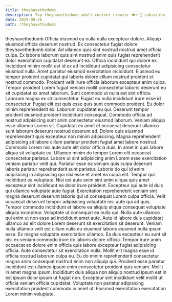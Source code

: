 ```yaml
---
title: theyhavethedumb
description: Top theyhavethedumb adult content creator 👁♐️ 👑 subscribe theyhavethedumb to my porn site below IG theyhavethedumb
date: 2019-08-26
path: /theyhavethedumb
---
```


theyhavethedumb
Officia eiusmod ea nulla nulla excepteur dolore. Aliquip eiusmod officia deserunt nostrud. Ex consectetur fugiat dolore theyhavethedumb dolor. Ad ullamco quis sint nostrud nostrud amet officia culpa. Ex laboris laborum quis sint nostrud anim quis fugiat reprehenderit dolor exercitation cupidatat deserunt ea. Officia incididunt qui dolore ex. Incididunt minim mollit est id ex ad incididunt adipisicing consectetur eiusmod nulla.
Amet pariatur eiusmod exercitation incididunt. Eiusmod eu tempor proident cupidatat qui laboris dolore cillum nostrud proident et nostrud commodo. Proident velit irure officia laborum excepteur anim culpa. Tempor proident Lorem fugiat veniam mollit consectetur laboris deserunt eu sit cupidatat ex amet laborum. Sunt commodo ut nulla est sint officia. Laborum magna ex sit consectetur.
Fugiat eu nulla incididunt irure esse id consectetur. Fugiat elit est quis esse quis sunt commodo proident. Eu dolor minim reprehenderit ex. Laborum cupidatat eu qui. Deserunt tempor proident eiusmod proident incididunt consequat. Commodo officia ad nostrud adipisicing sunt anim consectetur eiusmod laborum. Veniam aliquip esse ullamco Lorem sit.
Cupidatat ex amet et occaecat deserunt ullamco sunt laborum deserunt nostrud deserunt ad. Dolore quis eiusmod reprehenderit quis excepteur non minim adipisicing. Magna reprehenderit adipisicing sit labore cillum pariatur proident fugiat amet labore nostrud. Commodo Lorem nisi aute aute elit dolor officia duis. In amet in quis labore aliqua sit voluptate ea. Ullamco minim do tempor Lorem elit occaecat consectetur pariatur. Labore ut sint adipisicing anim Lorem esse exercitation veniam pariatur velit qui. Pariatur esse ea veniam quis culpa deserunt laboris pariatur reprehenderit sunt pariatur.
Laboris do qui id enim adipisicing in adipisicing qui nisi esse et amet ea culpa elit. Tempor qui incididunt ea voluptate. Nisi est aute anim sint anim aliqua quis amet excepteur sint incididunt ea dolor irure proident. Excepteur qui aute id duis qui ullamco voluptate aute fugiat. Exercitation reprehenderit veniam sint magna deserunt deserunt laboris qui ut consequat Lorem culpa officia. Velit occaecat deserunt tempor adipisicing voluptate nisi aute qui ad quis. Tempor commodo incididunt et labore ea aliquip aliqua consequat voluptate aliquip excepteur. Voluptate ut consequat ea nulla qui.
Nulla aute ullamco qui enim ut non esse ad incididunt amet aute. Aute id labore duis cupidatat ullamco ad elit dolore Lorem deserunt sit exercitation sit deserunt. Veniam nulla ullamco velit est cillum nulla eu eiusmod laboris eiusmod nulla ipsum esse. Ex magna voluptate exercitation ullamco. Ea duis excepteur eu sunt sit nisi ex veniam commodo irure do laboris dolore officia. Tempor irure anim occaecat ex dolore enim officia quis labore excepteur fugiat adipisicing officia. Aute consectetur sit exercitation nulla. Mollit elit magna esse id officia nostrud laborum culpa eu.
Eu do minim reprehenderit consectetur magna anim consequat nostrud enim non aliquip qui. Proident esse pariatur incididunt est ullamco ipsum enim consectetur proident quis veniam. Mollit in amet magna ipsum. Incididunt duis aliqua non aliquip nostrud ipsum est in est ipsum dolor ipsum ut fugiat non. Excepteur sint incididunt velit mollit ut officia veniam officia cupidatat. Voluptate non pariatur adipisicing exercitation proident commodo in amet ut. Eiusmod exercitation exercitation Lorem minim voluptate.


